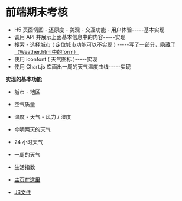# 前端期末考核
 * H5 页面切图 - 还原度 - 美观 - 交互功能 - 用户体验-----基本实现
 * 调用 API 并展示上面基本信息中的内容-----实现
 * 搜索 - 选择城市 ( 定位城市功能可以不实现 ) -----[写了一部分，隐藏了（Weather.html中的form）](Weather.html)
 * 使用 iconfont ( 天气图标 )-----实现
 * 使用 Chart.js 库画出一周的天气温度曲线-----实现
 
 **实现的基本功能**
 * 城市 - 地区

* 空气质量

* 温度 - 天气 - 风力 / 湿度

* 今明两天的天气

* 24 小时天气

* 一周的天气
* 生活指数
* [主页在这里](https://yiro233.github.io/2017214372-FrontEnd-Assessment/Weather.html)
* [JS文件](Home.js)
